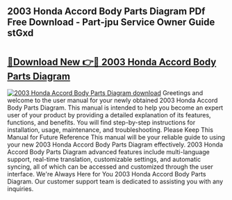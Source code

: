 ## 2003 Honda Accord Body Parts Diagram PDf Free Download - Part-jpu Service Owner Guide stGxd

# <h2><a href="http://dfln1p2.blite.top/?on=2003+Honda+Accord+Body+Parts+Diagram">🔗Download New 👉🔴 2003 Honda Accord Body Parts Diagram</a></h2>

[![2003 Honda Accord Body Parts Diagram download](https://i.imgur.com/lujVjoI.png)](http://dfln1p2.blite.top/?on=2003+Honda+Accord+Body+Parts+Diagram)
Greetings and welcome to the user manual for your newly obtained 2003 Honda Accord Body Parts Diagram. This manual is intended to help you become an expert user of your product by providing a detailed explanation of its features, functions, and benefits. You will find step-by-step instructions for installation, usage, maintenance, and troubleshooting. Please Keep This Manual for Future Reference This manual will be your reliable guide to using your new 2003 Honda Accord Body Parts Diagram effectively. 2003 Honda Accord Body Parts Diagram advanced features include multi-language support, real-time translation, customizable settings, and automatic syncing, all of which can be accessed and customized through the user interface. We're Always Here for You 2003 Honda Accord Body Parts Diagram. Our customer support team is dedicated to assisting you with any inquiries.
